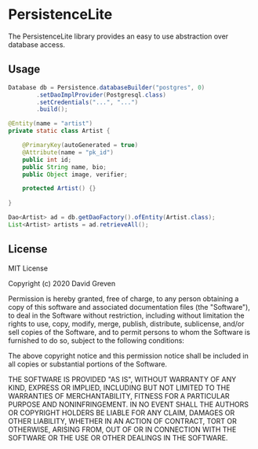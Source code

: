 # PersistenceLite

The PersistenceLite library provides an easy to use abstraction over database access.

## Usage

```java
Database db = Persistence.databaseBuilder("postgres", 0)
        .setDaoImplProvider(Postgresql.class)
        .setCredentials("...", "...")
        .build();
```

```java
@Entity(name = "artist")
private static class Artist {

    @PrimaryKey(autoGenerated = true)
    @Attribute(name = "pk_id")
    public int id;
    public String name, bio;
    public Object image, verifier;

    protected Artist() {}
    
}

Dao<Artist> ad = db.getDaoFactory().ofEntity(Artist.class);
List<Artist> artists = ad.retrieveAll();
```

## License

MIT License

Copyright (c) 2020 David Greven

Permission is hereby granted, free of charge, to any person obtaining a copy
of this software and associated documentation files (the "Software"), to deal
in the Software without restriction, including without limitation the rights
to use, copy, modify, merge, publish, distribute, sublicense, and/or sell
copies of the Software, and to permit persons to whom the Software is
furnished to do so, subject to the following conditions:

The above copyright notice and this permission notice shall be included in all
copies or substantial portions of the Software.

THE SOFTWARE IS PROVIDED "AS IS", WITHOUT WARRANTY OF ANY KIND, EXPRESS OR
IMPLIED, INCLUDING BUT NOT LIMITED TO THE WARRANTIES OF MERCHANTABILITY,
FITNESS FOR A PARTICULAR PURPOSE AND NONINFRINGEMENT. IN NO EVENT SHALL THE
AUTHORS OR COPYRIGHT HOLDERS BE LIABLE FOR ANY CLAIM, DAMAGES OR OTHER
LIABILITY, WHETHER IN AN ACTION OF CONTRACT, TORT OR OTHERWISE, ARISING FROM,
OUT OF OR IN CONNECTION WITH THE SOFTWARE OR THE USE OR OTHER DEALINGS IN THE
SOFTWARE.
